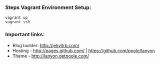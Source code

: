 ### Steps Vagrant Environment Setup:

```
vagrant up
vagrant ssh
```

### Important links:

* Blog builder: http://jekyllrb.com/
* Hosting - http://pages.github.com/ | https://github.com/poole/lanyon
* Theme - http://lanyon.getpoole.com/
